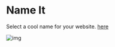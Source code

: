# Name It

Select a cool name for your website.
[here](https://rahulnegi20.github.io/Name-it/)

![img](https://i.imgur.com/jcDMxHz.png)

